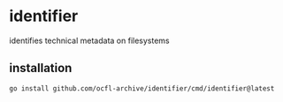 # identifier
identifies technical metadata on filesystems

## installation

`go install github.com/ocfl-archive/identifier/cmd/identifier@latest`